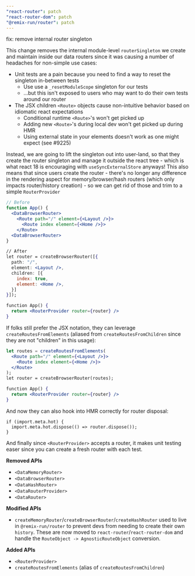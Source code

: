 ```yaml
---
"react-router": patch
"react-router-dom": patch
"@remix-run/router": patch
---
```


fix: remove internal router singleton

This change removes the internal module-level `routerSingleton` we create and maintain inside our data routers since it was causing a number of headaches for non-simple use cases:

- Unit tests are a pain because you need to find a way to reset the singleton in-between tests
  - Use use a `_resetModuleScope` singleton for our tests
  - ...but this isn't exposed to users who may want to do their own tests around our router
- The JSX children `<Route>` objects cause non-intuitive behavior based on idiomatic react expectations
  - Conditional runtime `<Route>`'s won't get picked up
  - Adding new `<Route>`'s during local dev won't get picked up during HMR
  - Using external state in your elements doesn't work as one might expect (see #9225)

Instead, we are going to lift the singleton out into user-land, so that they create the router singleton and manage it outside the react tree - which is what react 18 is encouraging with `useSyncExternalStore` anyways! This also means that since users create the router - there's no longer any difference in the rendering aspect for memory/browser/hash routers (which only impacts router/history creation) - so we can get rid of those and trim to a simple `RouterProvider`

```jsx
// Before
function App() {
  <DataBrowserRouter>
    <Route path="/" element={<Layout />}>
      <Route index element={<Home />}>
    </Route>
  <DataBrowserRouter>
}

// After
let router = createBrowserRouter([{
  path: "/",
  element: <Layout />,
  children: [{
    index: true,
    element: <Home />,
  }]
}]);

function App() {
  return <RouterProvider router={router} />
}
```

If folks still prefer the JSX notation, they can leverage `createRoutesFromElements` (aliased from `createRoutesFromChildren` since they are not "children" in this usage):

```jsx
let routes = createRoutesFromElements(
  <Route path="/" element={<Layout />}>
    <Route index element={<Home />}>
  </Route>
);
let router = createBrowserRouter(routes);

function App() {
  return <RouterProvider router={router} />
}
```

And now they can also hook into HMR correctly for router disposal:

```
if (import.meta.hot) {
  import.meta.hot.dispose(() => router.dispose());
}
```

And finally since `<RouterProvider>` accepts a router, it makes unit testing easer since you can create a fresh router with each test.

**Removed APIs**

- `<DataMemoryRouter>`
- `<DataBrowserRouter>`
- `<DataHashRouter>`
- `<DataRouterProvider>`
- `<DataRouter>`

**Modified APIs**

- `createMemoryRouter`/`createBrowserRouter`/`createHashRouter` used to live in `@remix-run/router` to prevent devs from needing to create their own `history`. These are now moved to `react-router`/`react-router-dom` and handle the `RouteObject -> AgnosticRouteObject` conversion.

**Added APIs**

- `<RouterProvider>`
- `createRoutesFromElements` (alias of `createRoutesFromChildren`)

